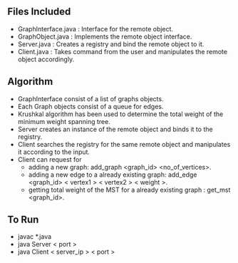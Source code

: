 ## Files Included
* GraphInterface.java : Interface for the remote object.
* GraphObject.java : Implements the remote object interface.
* Server.java : Creates a registry and bind the remote object to it.
* Client.java : Takes command from the user and manipulates the remote object accordingly.

## Algorithm
* GraphInterface consist of a list of graphs objects.
* Each Graph objects consist of a queue for edges.
* Krushkal algorithm has been used to determine the total weight of the minimum weight spanning tree.
* Server creates an instance of the remote object and binds it to the registry.
* Client searches the registry for the same remote object and manipulates it according to the input.
* Client can request for 
    * adding a new graph: add_graph <graph_id> <no_of_vertices>.
    * adding a new edge to a already existing graph: add_edge <graph_id> < vertex1 > < vertex2 > < weight >.
    * getting total weight of the MST for a already existing graph : get_mst <graph_id>.

## To Run
* javac *.java
* java Server < port >
* java Client < server_ip > < port >